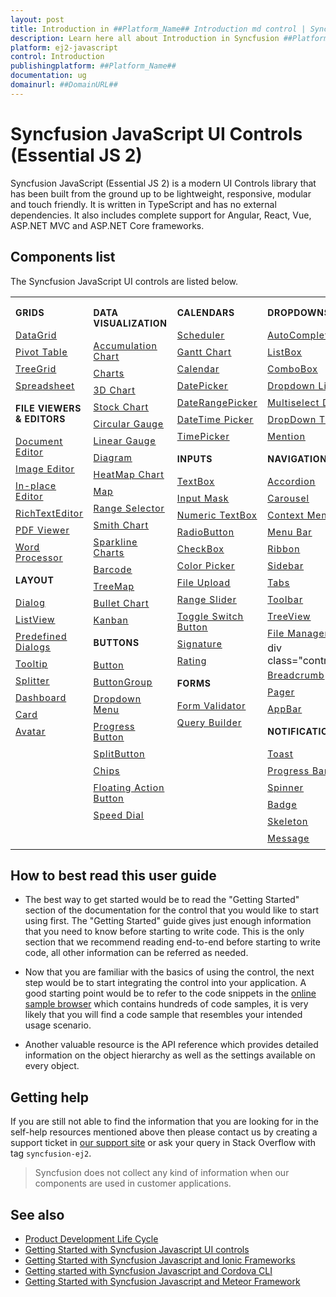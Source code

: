 ```yaml
---
layout: post
title: Introduction in ##Platform_Name## Introduction md control | Syncfusion
description: Learn here all about Introduction in Syncfusion ##Platform_Name## Introduction md control of Syncfusion Essential JS 2 and more.
platform: ej2-javascript
control: Introduction 
publishingplatform: ##Platform_Name##
documentation: ug
domainurl: ##DomainURL##
---
```


# Syncfusion JavaScript UI Controls (Essential JS 2)

Syncfusion JavaScript (Essential JS 2) is a modern UI Controls library that has been built from the ground up to be lightweight, responsive, modular and touch friendly. It is written in TypeScript and has no external dependencies. It also includes complete support for Angular, React, Vue, ASP.NET MVC and ASP.NET Core frameworks.

## Components list

The Syncfusion JavaScript UI controls are listed below.

<style>
# table
{
border:0 !important;
line-height: 2!important;
}

tr
{
border:0 !important;
}

td
{
border:0 !important;
vertical-align: top;
}

.controlanchorlink
{
text-decoration: none!important;
font-size: 14px!important;
text-align: left!important;
padding: 5px 0px;
letter-spacing: 1px;
}
.controlcategory
{
font-size: 14px!important;
text-align: left!important;
font-weight: bold!important;
letter-spacing: 0.7px;
}
}

</style>

<table id="table" style="border: 0px;">
<tbody>
<colgroup>
<col style="width: 25%">
<col style="width: 25%">
<col style="width: 25%">
<col style="width: 25%">
</colgroup>
</tbody>
<tr>
    <td>
        <div><p class="controlcategory">GRIDS</p></div>
        <div class="controlanchorlink"><a target="_self" href="https://ej2.syncfusion.com/documentation/grid/getting-started/">DataGrid</a></div>
        <div class="controlanchorlink"><a target="_self" href="https://ej2.syncfusion.com/documentation/pivotview/getting-started/">Pivot Table</a></div>
        <div class="controlanchorlink"><a target="_self" href="https://ej2.syncfusion.com/documentation/treegrid/getting-started/">TreeGrid</a></div>
         <div class="controlanchorlink"><a target="_self" href="https://ej2.syncfusion.com/documentation/spreadsheet/getting-started/">Spreadsheet</a></div>
        <div><p class="controlcategory">FILE VIEWERS & EDITORS</p></div>
        <div class="controlanchorlink"><a target="_self" href="https://ej2.syncfusion.com/documentation/document-editor/getting-started">Document Editor</a></div>
        <div class="controlanchorlink"><a target="_self" href="https://ej2.syncfusion.com/documentation/image-editor/getting-started">Image Editor</a></div>
        <div class="controlanchorlink"><a target="_self" href="https://ej2.syncfusion.com/documentation/in-place-editor/getting-started/">In-place Editor</a></div>
        <div class="controlanchorlink"><a target="_self" href="https://ej2.syncfusion.com/documentation/rich-text-editor/getting-started/">RichTextEditor</a></div>
        <div class="controlanchorlink"><a target="_self" href="https://ej2.syncfusion.com/documentation/pdfviewer/getting-started/">PDF Viewer</a></div>
        <div class="controlanchorlink"><a target="_self" href="https://ej2.syncfusion.com/documentation/document-editor/getting-started/">Word Processor</a></div>
        <div><p class="controlcategory">LAYOUT</p></div>
        <div class="controlanchorlink"><a target="_self" href="https://ej2.syncfusion.com/documentation/dialog/getting-started/">Dialog</a></div>
        <div class="controlanchorlink"><a target="_self" href="https://ej2.syncfusion.com/documentation/listview/getting-started/">ListView</a></div>
         <div class="controlanchorlink"><a target="_self" href="https://ej2.syncfusion.com/documentation/predefined-dialogs/getting-started">Predefined Dialogs</a></div>
        <div class="controlanchorlink"><a target="_self" href="https://ej2.syncfusion.com/documentation/tooltip/getting-started/">Tooltip</a></div>
        <div class="controlanchorlink"><a target="_self" href="https://ej2.syncfusion.com/documentation/splitter/getting-started/">Splitter</a></div>
        <div class="controlanchorlink"><a target="_self" href="https://ej2.syncfusion.com/documentation/dashboard-layout/getting-started/">Dashboard</a></div>
        <div class="controlanchorlink"><a target="_self" href="https://ej2.syncfusion.com/documentation/card/getting-started/">Card</a></div>
        <div class="controlanchorlink"><a target="_self" href="https://ej2.syncfusion.com/documentation/avatar/getting-started/">Avatar</a></div>
    </td>
    <td>
        <div><p class="controlcategory">DATA VISUALIZATION</p></div>
        <div class="controlanchorlink"><a target="_self" href="https://ej2.syncfusion.com/documentation/accumulation-chart/getting-started">Accumulation Chart</a></div>
        <div class="controlanchorlink"><a target="_self" href="https://ej2.syncfusion.com/documentation/chart/getting-started/">Charts</a></div>
        <div class="controlanchorlink"><a target="_self" href="https://ej2.syncfusion.com/documentation/3d-chart/getting-started">3D Chart</a></div>
        <div class="controlanchorlink"><a target="_self" href="https://ej2.syncfusion.com/documentation/stock-chart/getting-started/">Stock Chart</a></div>
        <div class="controlanchorlink"><a target="_self" href="https://ej2.syncfusion.com/documentation/circular-gauge/getting-started/">Circular Gauge</a></div>
        <div class="controlanchorlink"><a target="_self" href="https://ej2.syncfusion.com/documentation/linear-gauge/getting-started/">Linear Gauge</a></div>
        <div class="controlanchorlink"><a target="_self" href="https://ej2.syncfusion.com/documentation/diagram/getting-started/">Diagram </a></div>
        <div class="controlanchorlink"><a target="_self" href="https://ej2.syncfusion.com/documentation/heatmap-chart/getting-started/">HeatMap Chart</a></div>
        <div class="controlanchorlink"><a target="_self" href="https://ej2.syncfusion.com/documentation/maps/getting-started/">Map</a></div>
        <div class="controlanchorlink"><a target="_self" href="https://ej2.syncfusion.com/documentation/range-navigator/getting-started/">Range Selector</a></div>
        <div class="controlanchorlink"><a target="_self" href="https://ej2.syncfusion.com/documentation/smithchart/getting-started/">Smith Chart</a></div>
        <div class="controlanchorlink"><a target="_self" href="https://ej2.syncfusion.com/documentation/sparkline/getting-started/">Sparkline Charts</a></div>
        <div class="controlanchorlink"><a target="_self" href="https://ej2.syncfusion.com/documentation/barcode/getting-started/">Barcode</a></div>
        <div class="controlanchorlink"><a target="_self" href="https://ej2.syncfusion.com/documentation/treemap/getting-started/">TreeMap</a></div>
        <div class="controlanchorlink"><a target="_self" href="https://ej2.syncfusion.com/documentation/bullet-chart/getting-started/">Bullet Chart</a></div>
        <div class="controlanchorlink"><a target="_self" href="https://ej2.syncfusion.com/documentation/kanban/getting-started/">Kanban</a></div>
        <div><p class="controlcategory">BUTTONS</p></div>
        <div class="controlanchorlink"><a target="_self" href="https://ej2.syncfusion.com/documentation/button/getting-started/">Button</a></div>
        <div class="controlanchorlink"><a target="_self" href="https://ej2.syncfusion.com/documentation/button-group/getting-started/">ButtonGroup</a></div>
        <div class="controlanchorlink"><a target="_self" href="https://ej2.syncfusion.com/documentation/drop-down-button/getting-started/">Dropdown Menu</a></div>
        <div class="controlanchorlink"><a target="_self" href="https://ej2.syncfusion.com/documentation/progress-button/getting-started/">Progress Button</a></div>
        <div class="controlanchorlink"><a target="_self" href="https://ej2.syncfusion.com/documentation/split-button/getting-started/">SplitButton</a></div>
        <div class="controlanchorlink"><a target="_self" href="https://ej2.syncfusion.com/documentation/chips/getting-started/">Chips</a></div>
        <div class="controlanchorlink"><a target="_self" href="https://ej2.syncfusion.com/documentation/floating-action-button/getting-started/">Floating Action Button</a></div>
        <div class="controlanchorlink"><a target="_self" href="https://ej2.syncfusion.com/documentation/speed-dial/getting-started/">Speed Dial</a></div>
    </td>
    <td>
        <div><p class="controlcategory">CALENDARS</p></div>
        <div class="controlanchorlink"><a target="_self" href="https://ej2.syncfusion.com/documentation/schedule/getting-started/">Scheduler</a></div>
        <div class="controlanchorlink"><a target="_self" href="https://ej2.syncfusion.com/documentation/gantt/getting-started/">Gantt Chart</a></div>
        <div class="controlanchorlink"><a target="_self" href="https://ej2.syncfusion.com/documentation/calendar/getting-started/">Calendar</a></div>
        <div class="controlanchorlink"><a target="_self" href="https://ej2.syncfusion.com/documentation/datepicker/getting-started/">DatePicker</a></div>
        <div class="controlanchorlink"><a target="_self" href="https://ej2.syncfusion.com/documentation/daterangepicker/getting-started/">DateRangePicker</a></div>
        <div class="controlanchorlink"><a target="_self" href="https://ej2.syncfusion.com/documentation/datetimepicker/getting-started/">DateTime Picker</a></div>
        <div class="controlanchorlink"><a target="_self" href="https://ej2.syncfusion.com/documentation/timepicker/getting-started/">TimePicker</a></div>
        <div><p class="controlcategory">INPUTS</p></div>
        <div class="controlanchorlink"><a target="_self" href="https://ej2.syncfusion.com/documentation/textbox/getting-started/">TextBox</a></div>
        <div class="controlanchorlink"><a target="_self" href="https://ej2.syncfusion.com/documentation/maskedtextbox/getting-started/">Input Mask</a></div>
        <div class="controlanchorlink"><a target="_self" href="https://ej2.syncfusion.com/documentation/numerictextbox/getting-started/">Numeric TextBox</a></div>
        <div class="controlanchorlink"><a target="_self" href="https://ej2.syncfusion.com/documentation/radio-button/getting-started/">RadioButton</a></div>
        <div class="controlanchorlink"><a target="_self" href="https://ej2.syncfusion.com/documentation/check-box/getting-started/">CheckBox</a></div>
        <div class="controlanchorlink"><a target="_self" href="https://ej2.syncfusion.com/documentation/color-picker/getting-started/">Color Picker</a></div>
        <div class="controlanchorlink"><a target="_self" href="https://ej2.syncfusion.com/documentation/uploader/getting-started/">File Upload</a></div>
        <div class="controlanchorlink"><a target="_self" href="https://ej2.syncfusion.com/documentation/range-slider/getting-started/">Range Slider</a></div>
        <div class="controlanchorlink"><a target="_self" href="https://ej2.syncfusion.com/documentation/switch/getting-started/">Toggle Switch Button</a></div>
        <div class="controlanchorlink"><a target="_self" href="https://ej2.syncfusion.com/documentation/signature/getting-started/">Signature</a></div>
        <div class="controlanchorlink"><a target="_self" href="https://ej2.syncfusion.com/documentation/rating/getting-started/">Rating</a></div>
        <div><p class="controlcategory">FORMS</p></div>
        <div class="controlanchorlink"><a target="_self" href="https://ej2.syncfusion.com/documentation/form-validator/validation-rules/">Form Validator</a></div>
        <div class="controlanchorlink"><a target="_self" href="https://ej2.syncfusion.com/documentation/query-builder/getting-started/">Query Builder</a></div>
    </td>
    <td>
        <div><p class="controlcategory">DROPDOWNS</p></div>
        <div class="controlanchorlink"><a target="_self" href="https://ej2.syncfusion.com/documentation/auto-complete/getting-started/">AutoComplete</a></div>
        <div class="controlanchorlink"><a target="_self" href="https://ej2.syncfusion.com/documentation/list-box/getting-started/">ListBox</a></div>
        <div class="controlanchorlink"><a target="_self" href="https://ej2.syncfusion.com/documentation/combo-box/getting-started/">ComboBox</a></div>
        <div class="controlanchorlink"><a target="_self" href="https://ej2.syncfusion.com/documentation/drop-down-list/getting-started/">Dropdown List</a></div>
        <div class="controlanchorlink"><a target="_self" href="https://ej2.syncfusion.com/documentation/multi-select/getting-started/">Multiselect DropDown</a></div>
        <div class="controlanchorlink"><a target="_self" href="https://ej2.syncfusion.com/documentation/drop-down-tree/getting-started/">DropDown Tree</a></div>
        <div class="controlanchorlink"><a target="_self" href="https://ej2.syncfusion.com/documentation/mention/getting-started/">Mention</a></div>
        <div><p class="controlcategory">NAVIGATION</p></div>
        <div class="controlanchorlink"><a target="_self" href="https://ej2.syncfusion.com/documentation/accordion/getting-started/">Accordion</a></div>
         <div class="controlanchorlink"><a target="_self" href="https://ej2.syncfusion.com/documentation/carousel/getting-started/">Carousel</a></div>
        <div class="controlanchorlink"><a target="_self" href="https://ej2.syncfusion.com/documentation/context-menu/getting-started/">Context Menu</a></div>
        <div class="controlanchorlink"><a target="_self" href="https://ej2.syncfusion.com/documentation/menu/getting-started/">Menu Bar</a></div>
        <div class="controlanchorlink"><a target="_self" href="https://ej2.syncfusion.com/documentation/ribbon/getting-started/">Ribbon</a></div>
        <div class="controlanchorlink"><a target="_self" href="https://ej2.syncfusion.com/documentation/sidebar/getting-started/">Sidebar</a></div>
        <div class="controlanchorlink"><a target="_self" href="https://ej2.syncfusion.com/documentation/tab/getting-started/">Tabs</a></div>
        <div class="controlanchorlink"><a target="_self" href="https://ej2.syncfusion.com/documentation/toolbar/getting-started/">Toolbar</a></div>
        <div class="controlanchorlink"><a target="_self" href="https://ej2.syncfusion.com/documentation/treeview/getting-started/">TreeView</a></div>
        <div class="controlanchorlink"><a target="_self" href="https://ej2.syncfusion.com/documentation/file-manager/getting-started/">File Manager</a></div>
        div class="controlanchorlink"><a target="_self" href="https://ej2.syncfusion.com/documentation/stepper/getting-started">Stepper</a></div>
        <div class="controlanchorlink"><a target="_self" href="https://ej2.syncfusion.com/documentation/breadcrumb/getting-started/">Breadcrumb</a></div>
        <div class="controlanchorlink"><a target="_self" href="https://ej2.syncfusion.com/documentation/pager/getting-started/">Pager</a></div>
        <div class="controlanchorlink"><a target="_self" href="https://ej2.syncfusion.com/documentation/appbar/getting-started/">AppBar</a></div>
        <div><p class="controlcategory">NOTIFICATION</p></div>
        <div class="controlanchorlink"><a target="_self" href="https://ej2.syncfusion.com/documentation/toast/getting-started/">Toast</a></div>
        <div class="controlanchorlink"><a target="_self" href="https://ej2.syncfusion.com/documentation/progressbar/getting-started/">Progress Bar</a></div>
        <div class="controlanchorlink"><a target="_self" href="https://ej2.syncfusion.com/documentation/spinner/getting-started/">Spinner</a></div>
        <div class="controlanchorlink"><a target="_self" href="https://ej2.syncfusion.com/documentation/badge/getting-started/">Badge</a></div>
        <div class="controlanchorlink"><a target="_self" href="https://ej2.syncfusion.com/documentation/skeleton/getting-started/">Skeleton</a></div>
        <div class="controlanchorlink"><a target="_self" href="https://ej2.syncfusion.com/documentation/message/getting-started/">Message</a></div>
    </td>
</tr>
</table>

## How to best read this user guide

* The best way to get started would be to read the "Getting Started" section of the documentation for the control that you would like to start using first. The "Getting Started" guide gives just enough information that you need to know before starting to write code. This is the only section that we recommend reading end-to-end before starting to write code, all other information can be referred as needed.

* Now that you are familiar with the basics of using the control, the next step would be to start integrating the control into your application. A good starting point would be to refer to the code snippets in the [online sample browser](https://ej2.syncfusion.com/demos/)
which contains hundreds of code samples, it is very likely that you will find a code sample that resembles your intended usage scenario.

* Another valuable resource is the API reference which provides detailed information on the object hierarchy as well as the settings available on every object.

## Getting help

If you are still not able to find the information that you are looking for in the self-help resources mentioned above then please contact us by creating a support ticket in [our support site](https://syncfusion.com/support) or ask your query in Stack Overflow with tag `syncfusion-ej2`.

> Syncfusion does not collect any kind of information when our components are used in customer applications.

## See also

* [Product Development Life Cycle](https://www.syncfusion.com/support/product-lifecycle/)
* [Getting Started with Syncfusion Javascript UI controls](https://ej2.syncfusion.com/documentation/getting-started/quick-start/)
* [Getting Started with Syncfusion Javascript and Ionic Frameworks](https://ej2.syncfusion.com/documentation/getting-started/ionic/)
* [Getting started with Syncfusion Javascript and Cordova CLI](https://ej2.syncfusion.com/documentation/getting-started/cordova/)
* [Getting Started with Syncfusion Javascript and Meteor Framework](https://ej2.syncfusion.com/documentation/getting-started/meteor/)